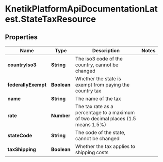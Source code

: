 # KnetikPlatformApiDocumentationLatest.StateTaxResource

## Properties
Name | Type | Description | Notes
------------ | ------------- | ------------- | -------------
**countryIso3** | **String** | The iso3 code of the country, cannot be changed | 
**federallyExempt** | **Boolean** | Whether the state is exempt from paying the country tax | 
**name** | **String** | The name of the tax | 
**rate** | **Number** | The tax rate as a percentage to a maximum of two decimal places (1.5 means 1.5%) | 
**stateCode** | **String** | The code of the state, cannot be changed | 
**taxShipping** | **Boolean** | Whether the tax applies to shipping costs | 


